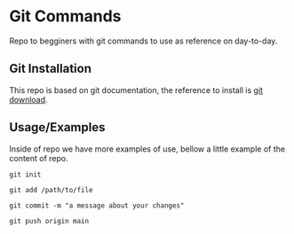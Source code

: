 
# Git Commands

Repo to begginers with git commands to use as reference on day-to-day.


## Git Installation

This repo is based on git documentation, the reference to install is [git download](https://git-scm.com/downloads).

## Usage/Examples

Inside of repo we have more examples of use, bellow a little example of the content of repo.

```shell
git init

git add /path/to/file

git commit -m "a message about your changes"

git push origin main
```


